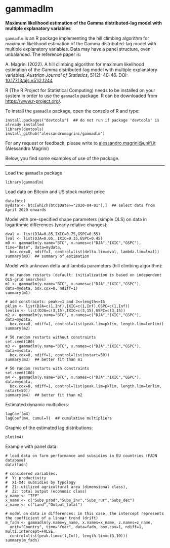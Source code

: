 # gammadlm
__Maximum likelihood estimation of the Gamma distributed-lag model with multiple explanatory variables__

`gammadlm` is an R package implementing the hill climbing algorithm for maximum likelihood estimation of the Gamma distributed-lag model with multiple explanatory variables. Data may have a panel structure, even unbalanced. The reference paper is:

A. Magrini (2022). A hill climbing algorithm for maximum likelihood estimation of the Gamma distributed-lag model with multiple explanatory variables. _Austrian Journal of Statistics_, 51(2): 40-46. DOI: <a href="https://doi.org/10.17713/ajs.v51i2.1244">10.17713/ajs.v51i2.1244</a>


R (The R Project for Statistical Computing) needs to be installed on your system in order
to use the `gammadlm` package. R can be downloaded from https://www.r-project.org/.

To install the `gammadlm` package, open the console of R and type:
```
install.packages("devtools")  ## do not run if package 'devtools' is already installed
library(devtools)
install_github("alessandromagrini/gammadlm")
```

For any request or feedback, please write to <alessandro.magrini@unifi.it> (Alessandro Magrini)

Below, you find some examples of use of the package.
_________________________________________________________________

Load the `gammadlm` package
```
library(gammadlm)
```
Load data on Bitcoin and US stock market price
```
data(btc)
mydata <- btc[which(btc$Date>="2020-04-01"),]  ## select data from April 2020 onwards
```
Model with pre-specified shape parameters (simple OLS) on data in logarithmic differences (yearly relative changes):
```
dval <- list(DJA=0.85,IXIC=0.75,GSPC=0.55)
lval <- list(DJA=0.05, IXIC=0.35,GSPC=0.45)
m0 <- gammadlm(y.name="BTC", x.names=c("DJA","IXIC","GSPC"), time="Date", data=mydata,
  box.cox=0, ndiff=1, control=list(delta.lim=dval, lambda.lim=lval))
summary(m0)  ## summary of estimation
```
Model with unknown delta and lambda parameters (hill climbing algorithm):
```
# no random restarts (default: initialization is based on independent OLS-grid searches)
m1 <- gammadlm(y.name="BTC", x.names=c("DJA","IXIC","GSPC"), data=mydata, box.cox=0, ndiff=1)
summary(m1)

# add constraints: peak>=1 and 3<=length<=15
pklim <- list(DJA=c(1,Inf),IXIC=c(1,Inf),GSPC=c(1,Inf))
lenlim <- list(DJA=c(3,15),IXIC=c(3,15),GSPC=c(3,15))
m2 <- gammadlm(y.name="BTC", x.names=c("DJA","IXIC","GSPC"), data=mydata,
  box.cox=0, ndiff=1, control=list(peak.lim=pklim, length.lim=lenlim))
summary(m2)

# 50 random restarts without constraints
set.seed(100)
m3 <- gammadlm(y.name="BTC", x.names=c("DJA","IXIC","GSPC"), data=mydata,
  box.cox=0, ndiff=1, control=list(nstart=50))
summary(m3)  ## better fit than m1

# 50 random restarts with constraints
set.seed(100)
m4 <- gammadlm(y.name="BTC", x.names=c("DJA","IXIC","GSPC"), data=mydata,
  box.cox=0, ndiff=1, control=list(peak.lim=pklim, length.lim=lenlim, nstart=50))
summary(m4)  ## better fit than m2
```
Estimated dynamic multipliers:
```
lagCoef(m4)
lagCoef(m4, cumul=T)  ## cumulative multipliers
```
Graphic of the estimated lag distributions:
```
plot(m4)
```
Example with panel data:
```
# load data on farm performance and subsidies in EU countries (FADN database)
data(fadn)

# considered variables:
#  Y: productivity
#  X1-X4: subsidies by typology
#  Z1: utilized agricultural area (dimensional class),
#  Z2: total output (economic class)
y_name <- "TFP"
x_name <- c("Subs_prod","Subs_inv","Subs_rur","Subs_dec")
z_name <- c("Land","Output_total")

# model on data in differences: in this case, the intercept represents the coefficient of a linear trend (drift)
m_fadn <- gammadlm(y.name=y_name, x.names=x_name, z.names=z_name,
  unit="Country", time="Year", data=fadn, box.cox=1, ndiff=1, multi.intercept=FALSE,
  control=list(peak.lim=c(1,Inf), length.lim=c(3,10)))
summary(m_fadn)
